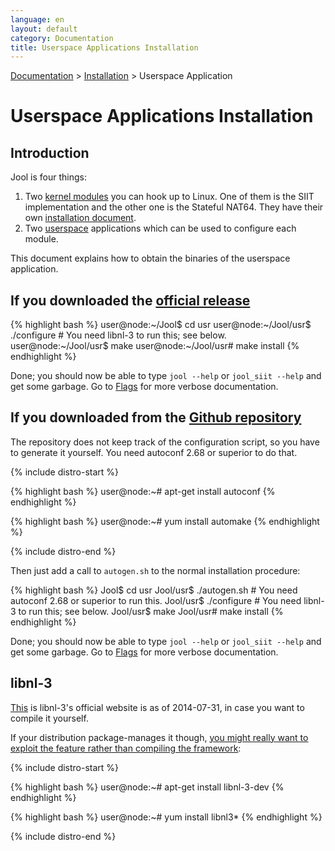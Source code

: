 ```yaml
---
language: en
layout: default
category: Documentation
title: Userspace Applications Installation
---
```


[Documentation](documentation.html) > [Installation](documentation.html#installation) > Userspace Application

# Userspace Applications Installation

## Introduction

Jool is four things:

1. Two <a href="https://en.wikipedia.org/wiki/Loadable_kernel_module" target="_blank">kernel modules</a> you can hook up to Linux. One of them is the SIIT implementation and the other one is the Stateful NAT64. They have their own [installation document](mod-install.html).
2. Two <a href="https://en.wikipedia.org/wiki/User_space" target="_blank">userspace</a> applications which can be used to configure each module.

This document explains how to obtain the binaries of the userspace application.

## If you downloaded the [official release](download.html)

{% highlight bash %}
user@node:~/Jool$ cd usr
user@node:~/Jool/usr$ ./configure # You need libnl-3 to run this; see below.
user@node:~/Jool/usr$ make
user@node:~/Jool/usr# make install
{% endhighlight %}

Done; you should now be able to type `jool --help` or `jool_siit --help` and get some garbage. Go to [Flags](usr-flags.html) for more verbose documentation.

## If you downloaded from the <a href="https://github.com/NICMx/NAT64" target="_blank">Github repository</a>

The repository does not keep track of the configuration script, so you have to generate it yourself. You need autoconf 2.68 or superior to do that.

{% include distro-start %}

{% highlight bash %}
user@node:~# apt-get install autoconf
{% endhighlight %}

{% highlight bash %}
user@node:~# yum install automake
{% endhighlight %}

{% include distro-end %}

Then just add a call to `autogen.sh` to the normal installation procedure:

{% highlight bash %}
Jool$ cd usr
Jool/usr$ ./autogen.sh # You need autoconf 2.68 or superior to run this.
Jool/usr$ ./configure # You need libnl-3 to run this; see below.
Jool/usr$ make
Jool/usr# make install
{% endhighlight %}

Done; you should now be able to type `jool --help` or `jool_siit --help` and get some garbage. Go to [Flags](usr-flags.html) for more verbose documentation.

## libnl-3

<a href="http://www.carisma.slowglass.com/~tgr/libnl/" target="_blank">This</a> is libnl-3's official website is as of 2014-07-31, in case you want to compile it yourself.

If your distribution package-manages it though, <a href="https://github.com/NICMx/NAT64/issues/103" target="_blank">you might really want to exploit the feature rather than compiling the framework</a>:

{% include distro-start %}

{% highlight bash %}
user@node:~# apt-get install libnl-3-dev
{% endhighlight %}

{% highlight bash %}
user@node:~# yum install libnl3*
{% endhighlight %}

{% include distro-end %}
